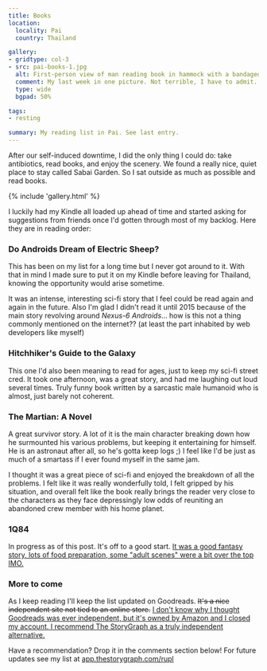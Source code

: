 ```yaml
---
title: Books
location:
  locality: Pai
  country: Thailand

gallery:
- gridtype: col-3
- src: pai-books-1.jpg
  alt: First-person view of man reading book in hammock with a bandaged leg.
  comment: My last week in one picture. Not terrible, I have to admit.
  type: wide
  bgpad: 50%

tags:
- resting

summary: My reading list in Pai. See last entry.
---
```


After our self-induced downtime, I did the only thing I could do: take antibiotics, read books, and enjoy the scenery. We found a really nice, quiet place to stay called Sabai Garden. So I sat outside as much as possible and read books.

{% include 'gallery.html' %}

I luckily had my Kindle all loaded up ahead of time and started asking for suggestions from friends once I'd gotten through most of my backlog. Here they are in reading order:

### Do Androids Dream of Electric Sheep?

This has been on my list for a long time but I never got around to it. With that in mind I made sure to put it on my Kindle before leaving for Thailand, knowing the opportunity would arise sometime.

It was an intense, interesting sci-fi story that I feel could be read again and again in the future. Also I'm glad I didn't read it until 2015 because of the main story revolving around _Nexus-6 Androids_... how is this not a thing commonly mentioned on the internet?? (at least the part inhabited by web developers like myself)

### Hitchhiker's Guide to the Galaxy

This one I'd also been meaning to read for ages, just to keep my sci-fi street cred. It took one afternoon, was a great story, and had me laughing out loud several times. Truly funny book written by a sarcastic male humanoid who is almost, just barely not coherent.

### The Martian: A Novel

A great survivor story. A lot of it is the main character breaking down how he surmounted his various problems, but keeping it entertaining for himself. He is an astronaut after all, so he's gotta keep logs ;) I feel like I'd be just as much of a smartass if I ever found myself in the same jam.

I thought it was a great piece of sci-fi and enjoyed the breakdown of all the problems. I felt like it was really wonderfully told, I felt gripped by his situation, and overall felt like the book really brings the reader very close to the characters as they face depressingly low odds of reuniting an abandoned crew member with his home planet.

### 1Q84

In progress as of this post. It's off to a good start. <ins class="update" datetime="2021-06-07">It was a good fantasy story, lots of food preparation, some "adult scenes" were a bit over the top IMO.</ins>

### More to come

As I keep reading I'll keep the list updated on Goodreads. <del>It's a nice independent site not tied to an online store.</del> <ins class="update" datetime="2021-06-07">I don't know why I thought Goodreads was ever independent, but it's owned by Amazon and I closed my account. I recommend <a href="https://www.thestorygraph.com/">The StoryGraph</a> as a truly independent alternative.</ins>

Have a recommendation? Drop it in the comments section below! For future updates see my list at [app.thestorygraph.com/rupl](https://app.thestorygraph.com/profile/rupl)
